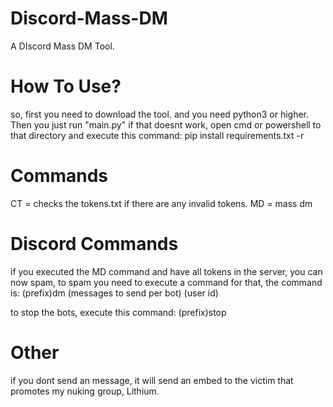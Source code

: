 # Discord-Mass-DM
A DIscord Mass DM Tool.

# How To Use?
so, first you need to download the tool.
and you need python3 or higher.
Then you just run "main.py"
if that doesnt work, open cmd or powershell to that directory and execute this command: pip install requirements.txt -r

# Commands

CT = checks the tokens.txt if there are any invalid tokens.
MD = mass dm

# Discord Commands

if you executed the MD command and have all tokens in the server, you can now spam, to spam you need to execute a command for that, the command is:
(prefix)dm (messages to send per bot) (user id)


to stop the bots, execute this command: (prefix)stop


# Other

if you dont send an message, it will send an embed to the victim that promotes my nuking group, Lithium.
